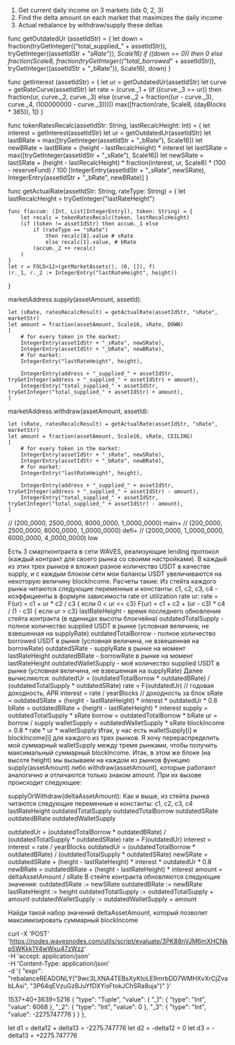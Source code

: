 1. Get current daily income on 3 markets (idx 0, 2, 3)
2. Find the delta amount on each market that maximizes the daily income
3. Actual rebalance by withdraw/supply these deltas

func getOutdatedUr (assetIdStr) = {
    let down = fraction(tryGetInteger(("total_supplied_" + assetIdStr)), tryGetInteger((assetIdStr + "_sRate")), Scale16)
    if ((down == 0))
        then 0
        else fraction(Scale8, fraction(tryGetInteger(("total_borrowed_" + assetIdStr)), tryGetInteger((assetIdStr + "_bRate")), Scale16), down)
    }

func getInterest (assetIdStr) = {
    let ur = getOutdatedUr(assetIdStr)
    let curve = getRateCurve(assetIdStr)
    let rate = (curve._1 + (if ((curve._3 >= ur))
        then fraction(ur, curve._2, curve._3)
        else (curve._2 + fraction((ur - curve._3), curve._4, (100000000 - curve._3)))))
    max([fraction(rate, Scale8, (dayBlocks * 365)), 1])
    }

func tokenRatesRecalc(assetIdStr: String, lastRecalcHeight: Int) = {
    let interest = getInterest(assetIdStr)
    let ur = getOutdatedUr(assetIdStr)
    let lastBRate = max([tryGetInteger(assetIdStr + "_bRate"), Scale16])
    let newBRate = lastBRate + (height - lastRecalcHeight) * interest
    let lastSRate = max([tryGetInteger(assetIdStr + "_sRate"), Scale16])
    let newSRate = lastSRate + (height - lastRecalcHeight) * fraction(interest, ur, Scale8) * (100 - reserveFund) / 100
    [IntegerEntry(assetIdStr + "_sRate", newSRate), IntegerEntry(assetIdStr + "_bRate", newBRate)]
}

func getActualRate(assetIdStr: String, rateType: String) = {
    let lastRecalcHeight = tryGetInteger("lastRateHeight")

    func f(accum: (Int, List[IntegerEntry]), token: String) = {
        let recalc = tokenRatesRecalc(token, lastRecalcHeight)
        (if (token != assetIdStr) then accum._1 else 
            if (rateType == "sRate")
                then recalc[0].value # sRate
                else recalc[1].value, # bRate
            (accum._2 ++ recalc)
        )
    }
    let r = FOLD<12>(getMarketAssets(), (0, []), f)
    (r._1, r._2 :+ IntegerEntry("lastRateHeight", height))
}

marketAddress.supply(assetAmount, assetId):

    let (sRate, ratesRecalcResult) = getActualRate(assetIdStr, "sRate", marketStr)
    let amount = fraction(assetAmount, Scale16, sRate, DOWN)
    [
        # for every token in the market:
        IntegerEntry(assetIdStr + "_sRate", newSRate), 
        IntegerEntry(assetIdStr + "_bRate", newBRate),
        # for market:
        IntegerEntry("lastRateHeight", height),

        IntegerEntry(address + "_supplied_" + assetIdStr, tryGetInteger(address + "_supplied_" + assetIdStr) + amount), 
        IntegerEntry("total_supplied_" + assetIdStr, tryGetInteger("total_supplied_" + assetIdStr) + amount),
    ]


marketAddress.withdraw(assetAmount, assetId):

    let (sRate, ratesRecalcResult) = getActualRate(assetIdStr, "sRate", marketStr)
    let amount = fraction(assetAmount, Scale16, sRate, CEILING)
    [
        # for every token in the market:
        IntegerEntry(assetIdStr + "_sRate", newSRate), 
        IntegerEntry(assetIdStr + "_bRate", newBRate),
        # for market:
        IntegerEntry("lastRateHeight", height),

        IntegerEntry(address + "_supplied_" + assetIdStr, tryGetInteger(address + "_supplied_" + assetIdStr) - amount), 
        IntegerEntry("total_supplied_" + assetIdStr, tryGetInteger("total_supplied_" + assetIdStr) - amount), 
    ]

// (200_0000, 2500_0000, 8000_0000, 1_0000_0000) main+
// (200_0000, 2500_0000, 8000_0000, 1_0000_0000) defi+
// (2000_0000, 1_0000_0000, 6000_0000, 4_0000_0000) low

Есть 3 смартконтракта в сети WAVES, реализующие lending протокол (каждый контракт для своего рынка со своими настройками).
В каждый из этих трех рынков я вложил разное количество USDT в качестве supply, и с каждым блоком сети мои балансы USDT увеличиваются на некоторую величину blockIncome.
Расчеты такие:
Из стейта каждого рынка читаются следующие переменные и константы:
c1, c2, c3, c4 - коэффициенты в формуле зависимости rate от utilization rate ur:
rate = F(ur) = c1 + ur * c2 / c3 { если 0 < ur <= c3}
F(ur) = c1 + c2 + (ur - c3) * c4 / (1 - c3) { если ur > c3}
lastRateHeight - время последнего обновления стейта контракта (в единицах высоты блокчейна)
outdatedTotalSupply - полное количество supplied USDT в рынке (условная величина, не взвешенная на supplyRate)
outdatedTotalBorrow - полное количество borrowed USDT в рынке (условная величина, не взвешенная на borrowRate)
outdatedSRate - supplyRate в рынке на момент lastRateHeight
outdatedBRate - borrowRate в рынке на момент lastRateHeight
outdatedWalletSupply - моё количество supplied USDT в рынке (условная величина, не взвешенная на supplyRate)
Далее вычисляются:
outdatedUr = (outdatedTotalBorrow * outdatedBRate) / (outdatedTotalSupply * outdatedSRate)
rate = F(outdatedUr) // годовая доходность, APR
interest = rate / yearBlocks // доходность за блок
sRate = outdatedSRate + (height - lastRateHeight) * interest * outdatedUr * 0.8
bRate = outdatedBRate + (height - lastRateHeight) * interest
supply = outdatedTotalSupply * sRate
borrow = outdatedTotalBorrow * bRate
ur = borrow / supply
walletSupply = outdatedWalletSupply * sRate
blockIncome = 0.8 * rate * ur * walletSupply
Итак, у нас есть walletSupply[i] и blockIncome[i] для каждого из трех рынков.
Я хочу перераспределить мой суммарный walletSupply между тремя рынками, чтобы получить максимальный суммарный blockIncome.
Итак, в этом же блоке (на высоте height) мы вызываем на каждом из рынков функцию supply(assetAmount) либо withdraw(assetAmount), которые работают аналогично и отличаются только знаком amount.
При их вызове происходит следующее:

supplyOrWithdraw(deltaAssetAmount):
Как и выше, из стейта рынка читаются следующие переменные и константы:
c1, c2, c3, c4
lastRateHeight
outdatedTotalSupply
outdatedTotalBorrow
outdatedSRate
outdatedBRate
outdatedWalletSupply

outdatedUr = (outdatedTotalBorrow * outdatedBRate) / (outdatedTotalSupply * outdatedSRate)
rate = F(outdatedUr)
interest = interest = rate / yearBlocks
outdatedUr = (outdatedTotalBorrow * outdatedBRate) / (outdatedTotalSupply * outdatedSRate)
newSRate = outdatedSRate + (height - lastRateHeight) * interest * outdatedUr * 0.8
newBRate = outdatedBRate + (height - lastRateHeight) * interest
amount = deltaAssetAmount / sRate
В стейте контракта обновляются следующие значения:
outdatedSRate := newSRate
outdatedBRate := newBRate
lastRateHeight := height
outdatedTotalSupply := outdatedTotalSupply + amount
outdatedWalletSupply := outdatedWalletSupply + amount

Найди такой набор значений deltaAssetAmount, который позволит максимизировать суммарный blockIncome

curl -X 'POST' \
  'https://nodes.wavesnodes.com/utils/script/evaluate/3PK88nVJM6mXHCNkp5WKkk1Y4wWxu47zWzz' \
  -H 'accept: application/json' \
  -H 'Content-Type: application/json' \
  -d '{
  "expr": "rebalanceREADONLY(\"9wc3LXNA4TEBsXyKtoLE9mrbDD7WMHXvXrCjZvabLAsi\", \"3P64qEVzuGzBJuYfDXYisFtokJChSRa8uja\")"
}'

1537+40+3639=5216
{
    "type": "Tuple",
    "value": {
        "_1": {
            "type": "Int",
            "value": 6068
        },
        "_2": {
            "type": "Int",
            "value": 0
        },
        "_3": {
            "type": "Int",
            "value": -2275747776
        }
    }
},

let d1 = delta12 + delta13 = -2275.747776
let d2 = -delta12 = 0
let d3 = -delta13 = +2275.747776
